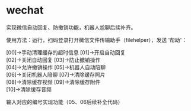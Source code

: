 # wechat
实现微信自动回复、防撤销功能，机器人尬聊后续补齐。

使用方法：运行，扫码登录打开微信文件传输助手（filehelper），发送 '帮助'：

[00]->手动清理缓存的超时信息
[01]->开启自动回复    
[02]->关闭自动回复 
[03]->防止撤销操作    
[04]->允许撤销操作
[05]->机器人自动陪聊  
[06]->关闭机器人陪聊 
[07]->清除缓存照片    
[08]->清除缓存视频
[09]->清除缓存附件    
[10]->清除缓存音频

输入对应的编号实现功能（05、06后续补全代码）
